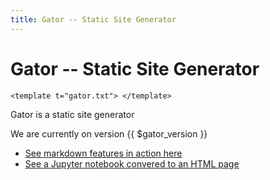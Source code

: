 ```yaml
---
title: Gator -- Static Site Generator
---
```


# Gator -- Static Site Generator

```txt
<template t="gator.txt"> </template>
```

Gator is a static site generator

We are currently on version {{ $gator_version }}

* [See markdown features in action here](markdown.html)
* [See a Jupyter notebook convered to an HTML page](notebook.html)
